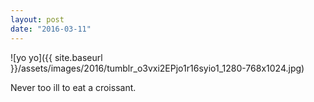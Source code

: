 ```yaml
---
layout: post
date: "2016-03-11"
---
```


![yo yo]({{ site.baseurl }}/assets/images/2016/tumblr_o3vxi2EPjo1r16syio1_1280-768x1024.jpg)

Never too ill to eat a croissant.
